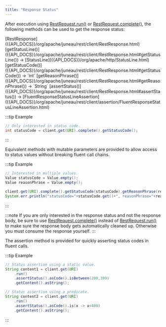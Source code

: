 ```yaml
---
title: "Response Status"
---
```


After execution using [RestRequest.run()]({{API_DOCS}}/org/apache/juneau/rest/client/RestRequest.html#run()) or [RestRequest.complete()]({{API_DOCS}}/org/apache/juneau/rest/client/RestRequest.html#complete()), the following methods can be used to get the response status:

<tree>
<node-0><java-class>[RestResponse]({{API_DOCS}}/org/apache/juneau/rest/client/RestResponse.html)</java-class></node-0>
<node-1><java-method>[getStatusLine()]({{API_DOCS}}/org/apache/juneau/rest/client/RestResponse.html#getStatusLine())</java-method> → [StatusLine]({{API_DOCS}}/org/apache/http/StatusLine.html)</node-1>
<node-1><java-method>[getStatusCode()]({{API_DOCS}}/org/apache/juneau/rest/client/RestResponse.html#getStatusCode())</java-method> → `int`</node-1>
<node-1><java-method>[getReasonPhrase()]({{API_DOCS}}/org/apache/juneau/rest/client/RestResponse.html#getReasonPhrase())</java-method> → `String`</node-1>
<node-1><java-method>[assertStatus()]({{API_DOCS}}/org/apache/juneau/rest/client/RestResponse.html#assertStatus())</java-method> → [FluentResponseStatusLineAssertion]({{API_DOCS}}/org/apache/juneau/rest/client/assertion/FluentResponseStatusLineAssertion.html)</node-1>
</tree>

:::tip Example
```java
// Only interested in status code.
int statusCode = client.get(URI).complete().getStatusCode();
```
:::

Equivalent methods with mutable parameters are provided to allow access to status values without breaking fluent call
chains.

:::tip Example
```java
// Interested in multiple values.
Value statusCode = Value.empty();
Value reasonPhrase = Value.empty();

client.get(URI).complete().getStatusCode(statusCode).getReasonPhrase(reasonPhrase);
System.err.println("statusCode="+statusCode.get()+", reasonPhrase="+reasonPhrase.get());
```
:::

:::note
If you are only interested in the response status and not the response body, be sure to use [RestRequest.complete()]({{API_DOCS}}/org/apache/juneau/rest/client/RestRequest.html#complete()) instead of [RestRequest.run()]({{API_DOCS}}/org/apache/juneau/rest/client/RestRequest.html#run()) to make sure the response body gets automatically cleaned up.
Otherwise you must consume the response yourself.
:::

The assertion method is provided for quickly asserting status codes in fluent calls.

:::tip Example
```java
// Status assertion using a static value.
String content1 = client.get(URI)
    .run()
    .assertStatus().asCode().isBetween(200,399)
    .getContent().asString();

// Status assertion using a predicate.
String content2 = client.get(URI)
    .run()
    .assertStatus().asCode().is(x -> x<400)
    .getContent().asString();
```
:::